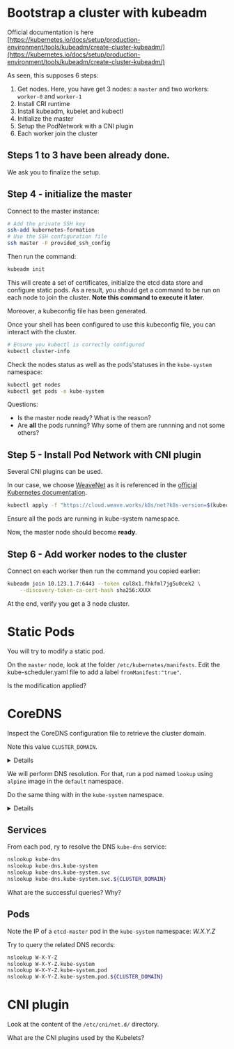 # Bootstrap a cluster with kubeadm

Official documentation is here [https://kubernetes.io/docs/setup/production-environment/tools/kubeadm/create-cluster-kubeadm/](https://kubernetes.io/docs/setup/production-environment/tools/kubeadm/create-cluster-kubeadm/)

As seen, this supposes 6 steps:
1. Get nodes. Here, you have get 3 nodes: a `master` and two workers: `worker-0` and `worker-1`
2. Install CRI runtime
3. Install kubeadm, kubelet and kubectl
4. Initialize the master
5. Setup the PodNetwork with a CNI plugin
6. Each worker join the cluster

## Steps 1 to 3 have been already done.

We ask you to finalize the setup.

## Step 4 - initialize the master

Connect to the master instance:
```sh
# Add the private SSH key
ssh-add kubernetes-formation
# Use the SSH configuration file
ssh master -F provided_ssh_config 
```

Then run the command:
```sh
kubeadm init
```

This will create a set of certificates, initialize the etcd data store and configure static pods.
As a result, you should get a command to be run on each node to join the cluster. **Note this command to execute it later**.

Moreover, a kubeconfig file has been generated.

Once your shell has been configured to use this kubeconfig file, you can interact with the cluster.

```sh
# Ensure you kubectl is correctly configured
kubectl cluster-info
```

Check the nodes status as well as the pods'statuses in the `kube-system` namespace:
```sh
kubectl get nodes
kubectl get pods -n kube-system
```

Questions:
* Is the master node ready? What is the reason?
* Are **all** the pods running? Why some of them are runnning and not some others?


## Step 5 - Install Pod Network with CNI plugin

Several CNI plugins can be used. 

In our case, we choose [WeaveNet](https://www.weave.works/docs/net/latest/overview/) as it is referenced in the [official Kubernetes documentation](https://kubernetes.io/docs/setup/production-environment/tools/kubeadm/high-availability/#steps-for-the-first-control-plane-node).

```sh
kubectl apply -f "https://cloud.weave.works/k8s/net?k8s-version=$(kubectl version | base64 | tr -d '\n')"
```

Ensure all the pods are running in kube-system namespace.

Now, the master node should become **ready**.

## Step 6 - Add worker nodes to the cluster

Connect on each worker then run the command you copied earlier:
```sh
kubeadm join 10.123.1.7:6443 --token cul8x1.fhkfml7jg5u0cek2 \
    --discovery-token-ca-cert-hash sha256:XXXX
```

At the end, verify you get a 3 node cluster.

# Static Pods

You will try to modify a static pod.

On the `master` node, look at the folder `/etc/kubernetes/manifests`.
Edit the kube-scheduler.yaml file to add a label `fromManifest:"true"`.

Is the modification applied?

# CoreDNS

Inspect the CoreDNS configuration file to retrieve the cluster domain.

Note this value `CLUSTER_DOMAIN`.

<details>

```sh
kubectl get cm coredns -n kube-system |grep kubernetes|awk '{print $2}'
```

</details>

We will perform DNS resolution.
For that, run a pod named `lookup` using `alpine` image in the `default` namespace.

Do the same thing with in the `kube-system` namespace.

<details>

```sh
kubectl run lookup --image=alpine -n default -- sh -c "sleep 1000"
kubectl run lookup --image=alpine -n kube-system -- sh -c "sleep 1000"
```

</details>

## Services

From each pod, ry to resolve the DNS `kube-dns` service:
```sh
nslookup kube-dns
nslookup kube-dns.kube-system
nslookup kube-dns.kube-system.svc
nslookup kube-dns.kube-system.svc.${CLUSTER_DOMAIN}
```

What are the successful queries? Why?

## Pods

Note the IP of a `etcd-master` pod in the `kube-system` namespace: *W.X.Y.Z*

Try to query the related DNS records:
```sh
nslookup W-X-Y-Z
nslookup W-X-Y-Z.kube-system
nslookup W-X-Y-Z.kube-system.pod
nslookup W-X-Y-Z.kube-system.pod.${CLUSTER_DOMAIN}
```

# CNI plugin

Look at the content of the `/etc/cni/net.d/` directory.

What are the CNI plugins used by the Kubelets?